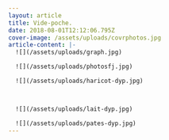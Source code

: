 ```yaml
---
layout: article
title: Vide-poche.
date: 2018-08-01T12:12:06.795Z
cover-image: /assets/uploads/covrphotos.jpg
article-content: |-
  ![](/assets/uploads/graph.jpg)

  ![](/assets/uploads/photosfj.jpg)

  ![](/assets/uploads/haricot-dyp.jpg)



  ![](/assets/uploads/lait-dyp.jpg)

  ![](/assets/uploads/pates-dyp.jpg)
---
```


